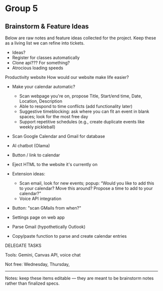 # Group 5

## Brainstorm & Feature Ideas

Below are raw notes and feature ideas collected for the project. Keep these as a living list we can refine into tickets.

- Ideas?
- Register for classes automatically
- Clone api??? For something?
- Atrocious loading speeds

Productivity website
How would our website make life easier?

- Make your calendar automatic?
	- Scan webpage you're on, propose Title, Start/end time, Date, Location, Description
	- Able to respond to time conflicts (add functionality later)
	- Suggestive timeblocking: ask where you can fit an event in blank spaces; look for the most free day
	- Support repetitive schedules (e.g., create duplicate events like weekly pickleball)

- Scan Google Calendar and Gmail for database
- AI chatbot (Olama)
- Button / link to calendar

- Eject HTML to the website it's currently on

- Extension ideas:
	- Scan email, look for new events; popup: “Would you like to add this to your calendar? Move this around? Propose a time to add to your calendar?”
	- Voice API integration

- Button: "scan GMails from when?"

- Settings page on web app

- Parse Gmail (hypothetically Outlook)
- Copy/paste function to parse and create calendar entries

DELEGATE TASKS

Tools: Gemini, Canvas API, voice chat

Not free: Wednesday, Thursday,

---

Notes: keep these items editable — they are meant to be brainstorm notes rather than finalized specs.
